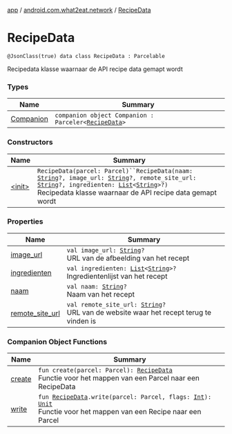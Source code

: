 [app](../../index.md) / [android.com.what2eat.network](../index.md) / [RecipeData](./index.md)

# RecipeData

`@JsonClass(true) data class RecipeData : Parcelable`

Recipedata klasse waarnaar de API recipe data gemapt wordt

### Types

| Name | Summary |
|---|---|
| [Companion](-companion/index.md) | `companion object Companion : Parceler<`[`RecipeData`](./index.md)`>` |

### Constructors

| Name | Summary |
|---|---|
| [&lt;init&gt;](-init-.md) | `RecipeData(parcel: Parcel)``RecipeData(naam: `[`String`](https://kotlinlang.org/api/latest/jvm/stdlib/kotlin/-string/index.html)`?, image_url: `[`String`](https://kotlinlang.org/api/latest/jvm/stdlib/kotlin/-string/index.html)`?, remote_site_url: `[`String`](https://kotlinlang.org/api/latest/jvm/stdlib/kotlin/-string/index.html)`?, ingredienten: `[`List`](https://kotlinlang.org/api/latest/jvm/stdlib/kotlin.collections/-list/index.html)`<`[`String`](https://kotlinlang.org/api/latest/jvm/stdlib/kotlin/-string/index.html)`>?)`<br>Recipedata klasse waarnaar de API recipe data gemapt wordt |

### Properties

| Name | Summary |
|---|---|
| [image_url](image_url.md) | `val image_url: `[`String`](https://kotlinlang.org/api/latest/jvm/stdlib/kotlin/-string/index.html)`?`<br>URL van de afbeelding van het recept |
| [ingredienten](ingredienten.md) | `val ingredienten: `[`List`](https://kotlinlang.org/api/latest/jvm/stdlib/kotlin.collections/-list/index.html)`<`[`String`](https://kotlinlang.org/api/latest/jvm/stdlib/kotlin/-string/index.html)`>?`<br>Ingredientenlijst van het recept |
| [naam](naam.md) | `val naam: `[`String`](https://kotlinlang.org/api/latest/jvm/stdlib/kotlin/-string/index.html)`?`<br>Naam van het recept |
| [remote_site_url](remote_site_url.md) | `val remote_site_url: `[`String`](https://kotlinlang.org/api/latest/jvm/stdlib/kotlin/-string/index.html)`?`<br>URL van de website waar het recept terug te vinden is |

### Companion Object Functions

| Name | Summary |
|---|---|
| [create](create.md) | `fun create(parcel: Parcel): `[`RecipeData`](./index.md)<br>Functie voor het mappen van een Parcel naar een RecipeData |
| [write](write.md) | `fun `[`RecipeData`](./index.md)`.write(parcel: Parcel, flags: `[`Int`](https://kotlinlang.org/api/latest/jvm/stdlib/kotlin/-int/index.html)`): `[`Unit`](https://kotlinlang.org/api/latest/jvm/stdlib/kotlin/-unit/index.html)<br>Functie voor het mappen van een Recipe naar een Parcel |
